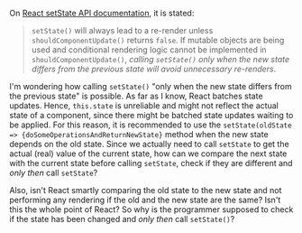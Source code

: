 On [React setState API documentation], it is stated:

> `setState()` will always lead to a re-render unless `shouldComponentUpdate()` returns `false`. If mutable objects are being used and conditional rendering logic cannot be implemented in `shouldComponentUpdate()`, _calling `setState()` only when the new state differs from the previous state will avoid unnecessary re-renders_.

I'm wondering how calling `setState()` "only when the new state differs from the previous state" is possible. As far as I know, React batches state updates. Hence, `this.state` is unreliable and might not reflect the actual state of a component, since there might be batched state updates waiting to be applied. For this reason, it is recommended to use the `setState(oldState => {doSomeOperationsAndReturnNewState}` method when the new state depends on the old state. Since we actually need to call `setState` to get the actual (real) value of the current state, how can we compare the next state with the current state before calling `setState`, check if they are different and _only then_ call `setState`?


Also, isn't React smartly comparing the old state to the new state and not performing any rendering if the old and the new state are the same? Isn't this the whole point of React? So why is the programmer supposed to check if the state has been changed and _only then_ call `setState()`?

[React setState API documentation]: https://reactjs.org/docs/react-component.html#setstate

